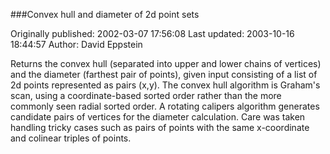 ###Convex hull and diameter of 2d point sets

Originally published: 2002-03-07 17:56:08
Last updated: 2003-10-16 18:44:57
Author: David Eppstein

Returns the convex hull (separated into upper and lower chains of vertices) and the diameter (farthest pair of points), given input consisting of a list of 2d points represented as pairs (x,y).  The convex hull algorithm is Graham's scan, using a coordinate-based sorted order rather than the more commonly seen radial sorted order.  A rotating calipers algorithm generates candidate pairs of vertices for the diameter calculation.  Care was taken handling tricky cases such as pairs of points with the same x-coordinate and colinear triples of points.